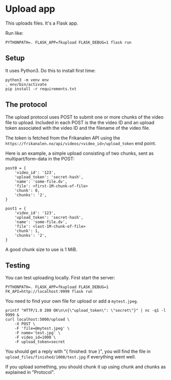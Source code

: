 Upload app
==========

This uploads files. It's a Flask app.

Run like:

    PYTHONPATH=. FLASK_APP=fkupload FLASK_DEBUG=1 flask run

Setup
-----

It uses Python3. Do this to install first time:

    python3 -m venv env
    . env/bin/activate
    pip install -r requirements.txt

The protocol
------------

The upload protocol uses POST to submit one or more chunks of the
video file to upload.  Included in each POST is the the video ID and
an upload token associated with the video ID and the filename of the
video file.

The token is fetched from the Frikanalen API using the
`https://frikanalen.no/api/videos/<video_id>/upload_token` end point.

Here is an example, a simple upload consisting of two chunks, sent as
multipart/form-data in the POST:

    post0 = {
        'video_id': '123',
        'upload_token': 'secret-hash',
        'name': 'some-file.dv',
        'file': <first-1M-chunk-of-file>
        'chunk': 0,
        'chunks': '2',
    }

    post1 = {
        'video_id': '123',
        'upload_token': 'secret-hash',
        'name': 'some-file.dv',
        'file': <last-1M-chunk-of-file>
        'chunk': 1,
        'chunks': '2',
    }

A good chunk size to use is 1 MiB.

Testing
-------

You can test uploading locally. First start the server:

    PYTHONPATH=. FLASK_APP=fkupload FLASK_DEBUG=1 FK_API=http://localhost:9999 flask run

You need to find your own file for upload or add a `mytest.jpeg`.

    printf "HTTP/1.0 200 OK\n\n{\"upload_token\": \"secret\"}" | nc -q1 -l 9999 &
    curl localhost:5000/upload \
        -X POST \
        -F 'file=@mytest.jpeg' \
        -F name='test.jpg' \
        -F video_id=1000 \
        -F upload_token=secret

You should get a reply with "{ finished: true }", you will find the file in
`upload_files/finished/1000/test.jpg` if everything went well.

If you upload something, you should chunk it up using chunk and chunks as
explained in "Protocol".
